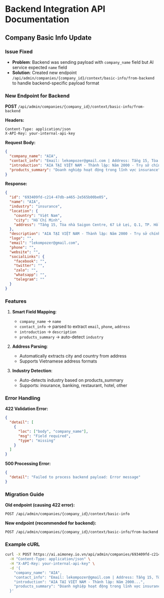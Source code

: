 # Backend Integration API Documentation

## Company Basic Info Update

### Issue Fixed
- **Problem**: Backend was sending payload with `company_name` field but AI service expected `name` field
- **Solution**: Created new endpoint `/api/admin/companies/{company_id}/context/basic-info/from-backend` to handle backend-specific payload format

### New Endpoint for Backend

**POST** `/api/admin/companies/{company_id}/context/basic-info/from-backend`

**Headers:**
```http
Content-Type: application/json
X-API-Key: your-internal-api-key
```

**Request Body:**
```json
{
  "company_name": "AIA",
  "contact_info": "Email: lekompozer@gmail.com | Address: Tầng 15, Tòa nhà Saigon Centre, 67 Lê Lợi, Q.1, TP. Hồ Chí Minh, Hồ Chí Minh, Việt Nam",
  "introduction": "AIA TẠI VIỆT NAM - Thành lập: Năm 2000 - Trụ sở chính: Tầng 15, Tòa nhà Saigon Centre...",
  "products_summary": "Doanh nghiệp hoạt động trong lĩnh vực insurance"
}
```

**Response:**
```json
{
  "id": "693409fd-c214-47db-a465-2e565b00be05",
  "name": "AIA",
  "industry": "insurance",
  "location": {
    "country": "Việt Nam",
    "city": "Hồ Chí Minh",
    "address": "Tầng 15, Tòa nhà Saigon Centre, 67 Lê Lợi, Q.1, TP. Hồ Chí Minh, Hồ Chí Minh, Việt Nam"
  },
  "description": "AIA TẠI VIỆT NAM - Thành lập: Năm 2000 - Trụ sở chính: Tầng 15, Tòa nhà Saigon Centre...",
  "logo": "",
  "email": "lekompozer@gmail.com",
  "phone": "",
  "website": "",
  "socialLinks": {
    "facebook": "",
    "twitter": "",
    "zalo": "",
    "whatsapp": "",
    "telegram": ""
  }
}
```

### Features

1. **Smart Field Mapping**:
   - `company_name` → `name`
   - `contact_info` → parsed to extract `email`, `phone`, `address`
   - `introduction` → `description`
   - `products_summary` → auto-detect `industry`

2. **Address Parsing**:
   - Automatically extracts city and country from address
   - Supports Vietnamese address formats

3. **Industry Detection**:
   - Auto-detects industry based on products_summary
   - Supports: insurance, banking, restaurant, hotel, other

### Error Handling

**422 Validation Error:**
```json
{
  "detail": [
    {
      "loc": ["body", "company_name"],
      "msg": "Field required",
      "type": "missing"
    }
  ]
}
```

**500 Processing Error:**
```json
{
  "detail": "Failed to process backend payload: Error message"
}
```

### Migration Guide

**Old endpoint (causing 422 error):**
```
POST /api/admin/companies/{company_id}/context/basic-info
```

**New endpoint (recommended for backend):**
```
POST /api/admin/companies/{company_id}/context/basic-info/from-backend
```

### Example cURL

```bash
curl -X POST https://ai.aimoney.io.vn/api/admin/companies/693409fd-c214-47db-a465-2e565b00be05/context/basic-info/from-backend \
  -H "Content-Type: application/json" \
  -H "X-API-Key: your-internal-api-key" \
  -d '{
    "company_name": "AIA",
    "contact_info": "Email: lekompozer@gmail.com | Address: Tầng 15, Tòa nhà Saigon Centre, 67 Lê Lợi, Q.1, TP. Hồ Chí Minh, Hồ Chí Minh, Việt Nam",
    "introduction": "AIA TẠI VIỆT NAM - Thành lập: Năm 2000...",
    "products_summary": "Doanh nghiệp hoạt động trong lĩnh vực insurance"
  }'
```
